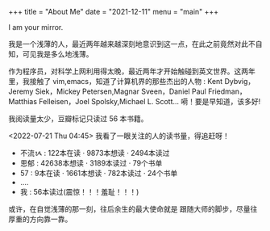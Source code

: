 +++
title = "About Me"
date = "2021-12-11"
menu = "main"
+++

I am your mirror.

我是一个浅薄的人，最近两年越来越深刻地意识到这一点，在此之前竟然对此不自知，可见我是多么地浅薄。

作为程序员，对科学上网利用得太晚，最近两年才开始触碰到英文世界。这两年里，我接触了 vim,emacs，知道了计算机界的那些杰出的人物 : Kent Dybvig，Jeremy Siek，Mickey Petersen,Magnar Sveen，Daniel Paul Friedman，Matthias Felleisen，Joel Spolsky,Michael L. Scott... 嗬！要是早知道，该多好!

我阅读量太少，豆瓣标记只读过 56 本书籍。

<2022-07-21 Thu 04:45> 我看了一眼关注的人的读书量，得追赶呀！
- 不流ᝰ : 122本在读 · 9873本想读 · 2494本读过
- 思郁 : 42638本想读 · 3189本读过 · 79个书单
- 57 : 9本在读 · 1661本想读 · 782本读过 · 24个书单
- ....
- 我 : 56本读过(震惊！！！羞耻！！！)

或许，在自觉浅薄的那一刻，往后余生的最大使命就是 跟随大师的脚步，尽量往厚重的方向靠一靠。
